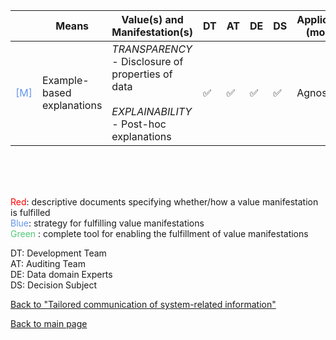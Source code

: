 |       | Means  | Value(s) and Manifestation(s)| DT|AT | DE | DS | Application (model) | Approach | Visual elements | Additional details
| ----------- |  --------------------------- | ---------------  |------------------------------|-------------| ----------------------|----------------------|----------------------------|--------------------|------------------------|--------------------------------- |
<span style="color:#6495ED">[M]</span> | Example-based explanations |  *TRANSPARENCY* <br> - Disclosure of properties of data<br><br> *EXPLAINABILITY*<br> - Post-hoc explanations |✅ |✅ |✅ | ✅ | Agnostic |- Similar examples <br> - Typical examples<br> - Counterfactual example | - Example images from dataset if in the visual domain  |Normative vs comparative explanations


<br>
<br>
<br>

<span style="color:red">Red</span>: descriptive documents specifying whether/how a value manifestation is fulfilled<br>
<span style="color:#6495ED">Blue</span>: strategy for fulfilling value manifestations<br>
<span style="color:#50C878">Green</span> : complete tool for enabling the fulfillment of value manifestations <br>

DT: Development Team <br>
AT: Auditing Team <br>
DE: Data domain Experts <br>
DS: Decision Subject<br>

[Back to "Tailored communication of system-related information"](../Table3A.md)

[Back to main page](../index.md)